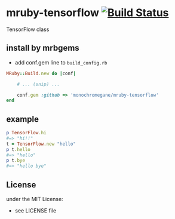 # mruby-tensorflow   [![Build Status](https://travis-ci.org/monochromegane/mruby-tensorflow.svg?branch=master)](https://travis-ci.org/monochromegane/mruby-tensorflow)
TensorFlow class
## install by mrbgems
- add conf.gem line to `build_config.rb`

```ruby
MRuby::Build.new do |conf|

    # ... (snip) ...

    conf.gem :github => 'monochromegane/mruby-tensorflow'
end
```
## example
```ruby
p TensorFlow.hi
#=> "hi!!"
t = TensorFlow.new "hello"
p t.hello
#=> "hello"
p t.bye
#=> "hello bye"
```

## License
under the MIT License:
- see LICENSE file
